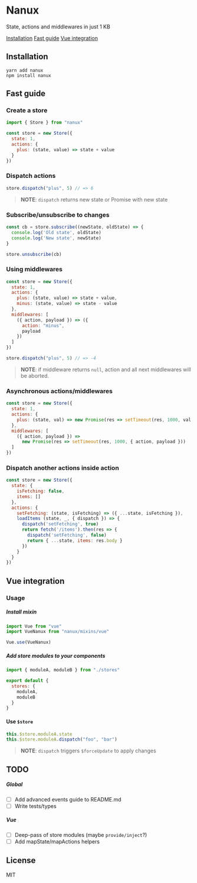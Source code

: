 # Nanux

State, actions and middlewares in just 1 KB

[Installation](#installation)
[Fast guide](#fast-guide)
[Vue integration](#vue-integration)

## Installation

```
yarn add nanux
npm install nanux
```

## Fast guide

### Create a store

```javascript
import { Store } from "nanux"

const store = new Store({
  state: 1,
  actions: {
    plus: (state, value) => state + value
  }
})
```

### Dispatch actions

```javascript
store.dispatch("plus", 5) // => 6
```

> **NOTE**: `dispatch` returns new state or Promise with new state

### Subscribe/unsubscribe to changes

```javascript
const cb = store.subscribe((newState, oldState) => {
  console.log('Old state', oldState)
  console.log('New state', newState)
}

store.unsubscribe(cb)
```

### Using middlewares

```javascript
const store = new Store({
  state: 1,
  actions: {
    plus: (state, value) => state + value,
    minus: (state, value) => state - value
  },
  middlewares: [
    ({ action, payload }) => ({
      action: "minus",
      payload
    })
  ]
})

store.dispatch("plus", 5) // => -4
```

> **NOTE**: if middleware returns `null`, action and all next middlewares will be aborted.

### Asynchronous actions/middlewares

```javascript
const store = new Store({
  state: 1,
  actions: {
    plus: (state, val) => new Promise(res => setTimeout(res, 1000, val + 1))
  },
  middlewares: [
    ({ action, payload }) =>
      new Promise(res => setTimeout(res, 1000, { action, payload }))
  ]
})
```

### Dispatch another actions inside action

```javascript
const store = new Store({
  state: {
    isFetching: false,
    items: []
  },
  actions: {
    setFetching: (state, isFetching) => ({ ...state, isFetching }),
    loadItems (state, _, { dispatch }) => {
      dispatch('setFetching', true)
      return fetch('/items').then(res => {
        dispatch('setFetching', false)
        return { ...state, items: res.body }
      })
    }
  }
})
```

## Vue integration

### Usage

##### Install mixin

```javascript
import Vue from "vue"
import VueNanux from "nanux/mixins/vue"

Vue.use(VueNanux)
```

##### Add store modules to your components

```javascript
import { moduleA, moduleB } from "./stores"

export default {
  stores: {
    moduleA,
    moduleB
  }
}
```

#### Use `$store`

```javascript
this.$store.moduleA.state
this.$store.moduleA.dispatch("foo", "bar")
```

> **NOTE**: `dispatch` triggers `$forceUpdate` to apply changes

## TODO

##### Global

* [ ] Add advanced events guide to README.md
* [ ] Write tests/types

##### Vue

* [ ] Deep-pass of store modules (maybe `provide/inject`?)
* [ ] Add mapState/mapActions helpers

## License

MIT

